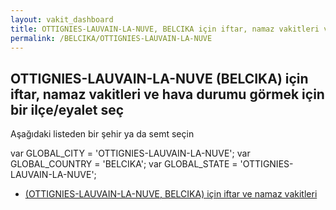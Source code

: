 ```yaml
---
layout: vakit_dashboard
title: OTTIGNIES-LAUVAIN-LA-NUVE, BELCIKA için iftar, namaz vakitleri ve hava durumu - ilçe/eyalet seç
permalink: /BELCIKA/OTTIGNIES-LAUVAIN-LA-NUVE
---
```


## OTTIGNIES-LAUVAIN-LA-NUVE (BELCIKA) için iftar, namaz vakitleri ve hava durumu  görmek için bir ilçe/eyalet seç

Aşağıdaki listeden bir şehir ya da semt seçin



  var GLOBAL_CITY = 'OTTIGNIES-LAUVAIN-LA-NUVE';
  var GLOBAL_COUNTRY = 'BELCIKA';
  var GLOBAL_STATE = 'OTTIGNIES-LAUVAIN-LA-NUVE';
* [ (OTTIGNIES-LAUVAIN-LA-NUVE, BELCIKA) için iftar ve namaz vakitleri](/BELCIKA/OTTIGNIES-LAUVAIN-LA-NUVE/)
</script>
<script type="text/javascript">